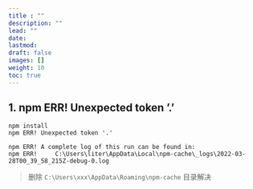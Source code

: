```yaml
---
title : ""
description: ""
lead: ""
date: 
lastmod: 
draft: false
images: []
weight: 10
toc: true
---
```




## 1. npm ERR! Unexpected token ’.’

```
npm install
npm ERR! Unexpected token '.'

npm ERR! A complete log of this run can be found in:
npm ERR!     C:\Users\liter\AppData\Local\npm-cache\_logs\2022-03-28T00_39_58_215Z-debug-0.log
```

> 删除 `C:\Users\xxx\AppData\Roaming\npm-cache` 目录解决

